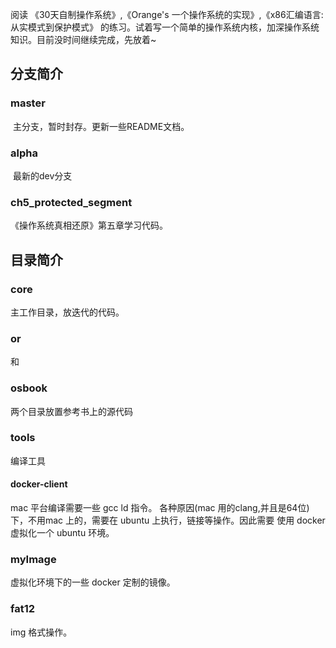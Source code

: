 阅读 《30天自制操作系统》,《Orange's 一个操作系统的实现》,《x86汇编语言:从实模式到保护模式》 的练习。试着写一个简单的操作系统内核，加深操作系统知识。目前没时间继续完成，先放着~

## 分支简介

### master 
  主分支，暂时封存。更新一些README文档。

### alpha
  最新的dev分支

### ch5_protected_segment
 《操作系统真相还原》第五章学习代码。

## 目录简介


### core

主工作目录，放迭代的代码。

### or

和

### osbook

两个目录放置参考书上的源代码

### tools

编译工具

#### docker-client

mac 平台编译需要一些 gcc ld 指令。 各种原因(mac  用的clang,并且是64位)下，不用mac 上的，需要在 ubuntu 上执行，链接等操作。因此需要 使用 docker虚拟化一个 ubuntu 环境。

### myImage

虚拟化环境下的一些 docker 定制的镜像。

### fat12

img 格式操作。





